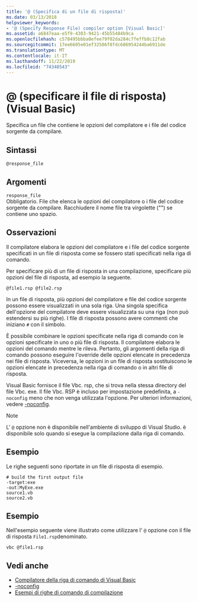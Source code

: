 ```yaml
---
title: '@ (Specifica di un file di risposta)'
ms.date: 03/13/2018
helpviewer_keywords:
- '@ (Specify Response File) compiler option [Visual Basic]'
ms.assetid: a6847eaa-e5f9-4303-9421-45b55484b9ca
ms.openlocfilehash: c578495bbba0efee79f02da284c7feffb8c12fab
ms.sourcegitcommit: 17ee6605e01ef32506f8fdc686954244ba6911de
ms.translationtype: MT
ms.contentlocale: it-IT
ms.lasthandoff: 11/22/2019
ms.locfileid: "74348543"
---
```

# <a name="-specify-response-file-visual-basic"></a>@ (specificare il file di risposta) (Visual Basic)

Specifica un file che contiene le opzioni del compilatore e i file del codice sorgente da compilare.

## <a name="syntax"></a>Sintassi

```console
@response_file
```

## <a name="arguments"></a>Argomenti

`response_file`  
Obbligatorio. File che elenca le opzioni del compilatore o i file del codice sorgente da compilare. Racchiudere il nome file tra virgolette ("") se contiene uno spazio.

## <a name="remarks"></a>Osservazioni

Il compilatore elabora le opzioni del compilatore e i file del codice sorgente specificati in un file di risposta come se fossero stati specificati nella riga di comando.

Per specificare più di un file di risposta in una compilazione, specificare più opzioni del file di risposta, ad esempio la seguente.

```console
@file1.rsp @file2.rsp
```

In un file di risposta, più opzioni del compilatore e file del codice sorgente possono essere visualizzati in una sola riga. Una singola specifica dell'opzione del compilatore deve essere visualizzata su una riga (non può estendersi su più righe). I file di risposta possono avere commenti che iniziano `#` con il simbolo.

È possibile combinare le opzioni specificate nella riga di comando con le opzioni specificate in uno o più file di risposta. Il compilatore elabora le opzioni del comando mentre le rileva. Pertanto, gli argomenti della riga di comando possono eseguire l'override delle opzioni elencate in precedenza nei file di risposta. Viceversa, le opzioni in un file di risposta sostituiscono le opzioni elencate in precedenza nella riga di comando o in altri file di risposta.

Visual Basic fornisce il file Vbc. rsp, che si trova nella stessa directory del file Vbc. exe. Il file Vbc. RSP è incluso per impostazione predefinita, a `-noconfig` meno che non venga utilizzata l'opzione. Per ulteriori informazioni, vedere [-noconfig](../../../visual-basic/reference/command-line-compiler/noconfig.md).

> [!NOTE]
> L' `@` opzione non è disponibile nell'ambiente di sviluppo di Visual Studio. è disponibile solo quando si esegue la compilazione dalla riga di comando.

## <a name="example"></a>Esempio

Le righe seguenti sono riportate in un file di risposta di esempio.

```console
# build the first output file
-target:exe
-out:MyExe.exe
source1.vb
source2.vb
```

## <a name="example"></a>Esempio

Nell'esempio seguente viene illustrato come utilizzare l' `@` opzione con il file di risposta `File1.rsp`denominato.

```console
vbc @file1.rsp
```

## <a name="see-also"></a>Vedi anche

- [Compilatore della riga di comando di Visual Basic](../../../visual-basic/reference/command-line-compiler/index.md)
- [-noconfig](../../../visual-basic/reference/command-line-compiler/noconfig.md)
- [Esempi di righe di comando di compilazione](../../../visual-basic/reference/command-line-compiler/sample-compilation-command-lines.md)
